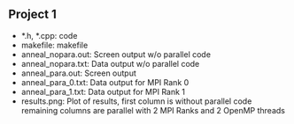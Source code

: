 Project 1
---------

- *.h, *.cpp: code
- makefile: makefile
- anneal_nopara.out: Screen output w/o parallel code
- anneal_nopara.txt: Data output w/o parallel code
- anneal_para.out: Screen output
- anneal_para_0.txt: Data output for MPI Rank 0
- anneal_para_1.txt: Data output for MPI Rank 1
- results.png: Plot of results, first column is without parallel code
  remaining columns are parallel with 2 MPI Ranks and 2 OpenMP threads


